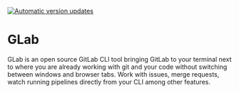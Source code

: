 [![Automatic version updates](https://github.com/ZOSOpenTools/gitlabcliport/actions/workflows/bump.yml/badge.svg)](https://github.com/ZOSOpenTools/gitlabcliport/actions/workflows/bump.yml)

# GLab

GLab is an open source GitLab CLI tool bringing GitLab to your terminal next to where you are already working with git and your code without switching between windows and browser tabs. Work with issues, merge requests, watch running pipelines directly from your CLI among other features.
